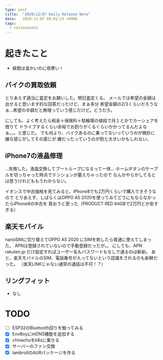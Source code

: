 ```yaml
---
type: post
title:  "2020/12/07 Daily Release Note"
date:   2020-12-07 09:01:23 +0900
tags:
  - releasenote
---
```

# 起きたこと

* 昼間は温かいのに夜寒い！

## バイクの買取依頼

とりあえず適当に査定をお願いした。明日査定くる。
メールでは希望の金額は出せると思います的な回答だったけど、まぁ多分
希望金額の2/3くらいだろうなぁ…希望の半額だと無理っていう感じだけど。どうだろ。

にしても、よく考えたら税金＋保険料＋駐輪場の値段で月１とかでカーシェアを借りて
ドライブするくらい余裕でお釣りがくるくらいかかってるんだよなぁ。。。と感じた。
でも何より、バイクあるのに乗ってないっていうのが微妙に嫌な感じがしてその感じが
嫌だったっていうのが割と大きいかもしれない。

## iPhone7の液晶修理

…失敗した。液晶交換してブートループになるって一体…
ホームボタンのケーブルを切っちゃった時点でテンションが萎えちゃったので
なんかやらかしてるとは思うけれどももうわからない。

イオシスで中古価格を見てみると、iPhone8でも2万円くらいで購入できそうなので
とりあえず、しばらくはOPPO A5 2020を使ってみてどうにもならなかったらiPhone8の中古を
買おうと思った（PRODUCT RED 64GBで2万円とか安すぎる）

## 楽天モバイル

nanoSIMに切り替えてOPPO A5 2020 にSIMを刺したら普通に使えてしまった。
APNは登録されていないので手動登録だったが。。
にしても、APN rakuten.jp だけ設定すればユーザー名もパスワードもなしで通るのは斬新。
あと、楽天モバイルのSIM、電話番号が入ってないという認識をされるのも新鮮だった。
（楽天LINKじゃない通常の通話は不可！？）

## リングフィット

* なし

# TODO 

- [ ] ESP32のBluetooth回りを触ってみる
- [x] EnvBoyにmDNS機能を追加する
- [x] chinachuをk8sに乗せる
- [x] サーバーのファン交換
- [x] lambrollのAURパッケージを作る